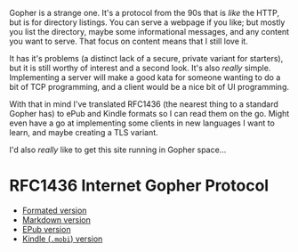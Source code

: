 Gopher is a strange one.
It's a protocol from the 90s that is _like_ the HTTP, but is for directory listings.
You can serve a webpage if you like; but mostly you list the directory, maybe some informational messages, and any content you want to serve.
That focus on content means that I still love it.

It has it's problems (a distinct lack of a secure, private variant for starters), but it is still worthy of interest and a second look.
It's also *really* simple.
Implementing a server will make a good kata for someone wanting to do a bit of TCP programming, and a client would be a nice bit of UI programming.

With that in mind I've translated RFC1436 (the nearest thing to a standard Gopher has) to ePub and Kindle formats so I can read them on the go.
Might even have a go at implementing some clients in new languages I want to learn, and maybe creating a TLS variant.

I'd also *really* like to get this site running in Gopher space...

# RFC1436 Internet Gopher Protocol

* [Formated version](/notes/rfc1436.html)
* [Markdown version](/notes/rfc1436.md)
* [EPub version](/files/rfc1436.epub)
* [Kindle (`.mobi`) version](/files/rfc1436.mobi)
